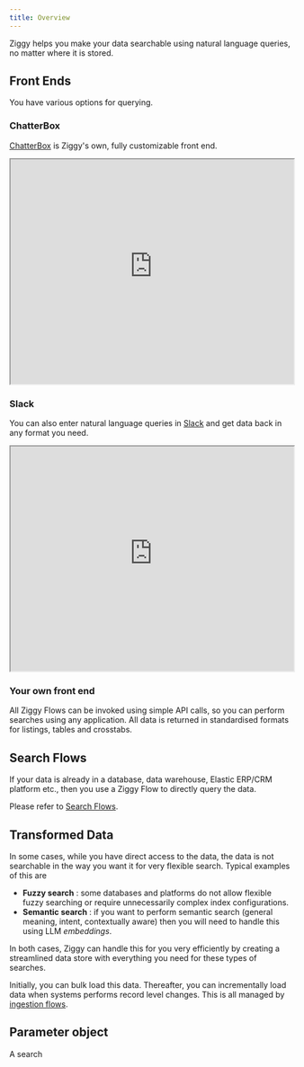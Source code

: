 ```yaml
---
title: Overview
---
```


Ziggy helps you make your data searchable using natural language queries, no matter where it is stored.

## Front Ends
You have various options for querying.

### ChatterBox
[ChatterBox](/search/search-chatterbox.md) is Ziggy's own, fully customizable front end.

<iframe 
  src="https://nxucrsk2vrk61vtm.public.blob.vercel-storage.com/website-videos/chatterbox-overview-bL8l1IooBSo2zJYEgOD6hC7zSYUnpJ.mp4" 
  width="100%" 
  height="400" 
  allow="fullscreen; picture-in-picture" 
  allowfullscreen>
</iframe>


### Slack 
You can also enter natural language queries in [Slack](search-slack.md) and get data back in any format you need.  

<iframe 
  src="https://nxucrsk2vrk61vtm.public.blob.vercel-storage.com/website-videos/slack-overview-UAw2NUTAo8NJHOiblOdEvfh8sSPyBT.mp4" 
  width="100%" 
  height="400" 
  allow="fullscreen; picture-in-picture" 
  allowfullscreen>
</iframe>

### Your own front end
All Ziggy Flows can be invoked using simple API calls, so you can perform searches using any application. All data is returned in standardised formats for listings, tables and crosstabs.

## Search Flows
If your data is already in a database, data warehouse, Elastic ERP/CRM platform etc., then you use a Ziggy Flow to directly query the data.

Please refer to [Search Flows](search-prompt-flows.md).

## Transformed Data
In some cases, while you have direct access to the data, the data is not searchable in the way you want it for very flexible search. Typical examples of this are

- **Fuzzy search** : some databases and platforms do not allow flexible fuzzy searching or require unnecessarily complex index configurations.
- **Semantic search** : if you want to perform semantic search (general meaning, intent, contextually aware) then you will need to handle this using LLM *embeddings*.

In both cases, Ziggy can handle this for you very efficiently by creating a streamlined data store with everything you need for these types of searches.

Initially, you can bulk load this data. Thereafter, you can incrementally load data when systems performs record level changes. This is all managed by [ingestion flows](search-loading-flows).

## Parameter object
A search

